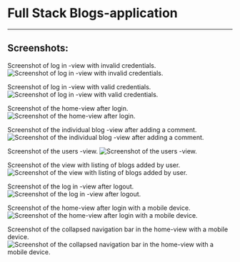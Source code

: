 # Full Stack Blogs-application

---

## Screenshots:

Screenshot of log in -view with invalid credentials.
![Screenshot of log in -view with invalid credentials.](./screenshots/screenshot1.png)

Screenshot of log in -view with valid credentials.
![Screenshot of log in -view with valid credentials.](./screenshots/screenshot2.png)

Screenshot of the home-view after login.
![Screenshot of the home-view after login.](./screenshots/screenshot3.png)

Screenshot of the individual blog -view after adding a comment.
![Screenshot of the individual blog -view after adding a comment.](./screenshots/screenshot4.png)

Screenshot of the users -view.
![Screenshot of the users -view.](./screenshots/screenshot5.png)

Screenshot of the view with listing of blogs added by user.
![Screenshot of the view with listing of blogs added by user.](./screenshots/screenshot6.png)

Screenshot of the log in -view after logout.
![Screenshot of the log in -view after logout.](./screenshots/screenshot7.png)

Screenshot of the home-view after login with a mobile device.
![Screenshot of the home-view after login with a mobile device.](./screenshots/screenshot8.png)

Screenshot of the collapsed navigation bar in the home-view with a mobile device.
![Screenshot of the collapsed navigation bar in the home-view with a mobile device.](./screenshots/screenshot9.png)
